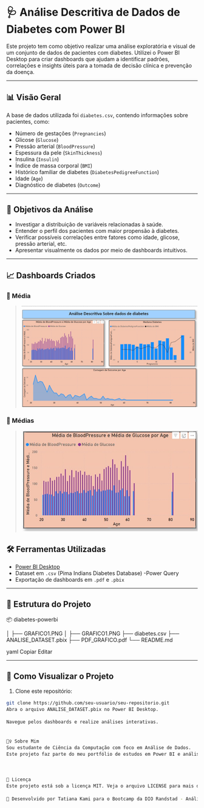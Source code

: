 # 🩺 Análise Descritiva de Dados de Diabetes com Power BI

Este projeto tem como objetivo realizar uma análise exploratória e visual de um conjunto de dados de pacientes com diabetes. Utilizei o Power BI Desktop para criar dashboards que ajudam a identificar padrões, correlações e insights úteis para a tomada de decisão clínica e prevenção da doença.

---

## 📊 Visão Geral

A base de dados utilizada foi `diabetes.csv`, contendo informações sobre pacientes, como:

- Número de gestações (`Pregnancies`)
- Glicose (`Glucose`)
- Pressão arterial (`BloodPressure`)
- Espessura da pele (`SkinThickness`)
- Insulina (`Insulin`)
- Índice de massa corporal (`BMI`)
- Histórico familiar de diabetes (`DiabetesPedigreeFunction`)
- Idade (`Age`)
- Diagnóstico de diabetes (`Outcome`)

---

## 🧠 Objetivos da Análise

- Investigar a distribuição de variáveis relacionadas à saúde.
- Entender o perfil dos pacientes com maior propensão à diabetes.
- Verificar possíveis correlações entre fatores como idade, glicose, pressão arterial, etc.
- Apresentar visualmente os dados por meio de dashboards intuitivos.

---

## 📈 Dashboards Criados

### 🔹 Média 
> ![Dashboard 1](/GRAFICO1.jpg)

### 🔹 Médias 
> ![Dashboard 2](/GRAFICO2.jpg)


## 🛠️ Ferramentas Utilizadas

- [Power BI Desktop](https://powerbi.microsoft.com/)
- Dataset em `.csv` (Pima Indians Diabetes Database)
-Power Query
- Exportação de dashboards em `.pdf` e `.pbix`

---

## 📁 Estrutura do Projeto

📦 diabetes-powerbi

│ ├── GRAFICO1.PNG
│ ├── GRAFICO1.PNG
├── diabetes.csv
├── ANALISE_DATASET.pbix
├── PDF_GRAFICO.pdf
└── README.md

yaml
Copiar
Editar

---

## 🚀 Como Visualizar o Projeto

1. Clone este repositório:
```bash
git clone https://github.com/seu-usuario/seu-repositorio.git
Abra o arquivo ANALISE_DATASET.pbix no Power BI Desktop.

Navegue pelos dashboards e realize análises interativas.


🙋‍♀️ Sobre Mim
Sou estudante de Ciência da Computação com foco em Análise de Dados. 
Este projeto faz parte do meu portfólio de estudos em Power BI e análise exploratória de dados de saúde.



📌 Licença
Este projeto está sob a licença MIT. Veja o arquivo LICENSE para mais detalhes.

🔎 Desenvolvido por Tatiana Kami para o Bootcamp da DIO Randstad - Análise de Dados.
